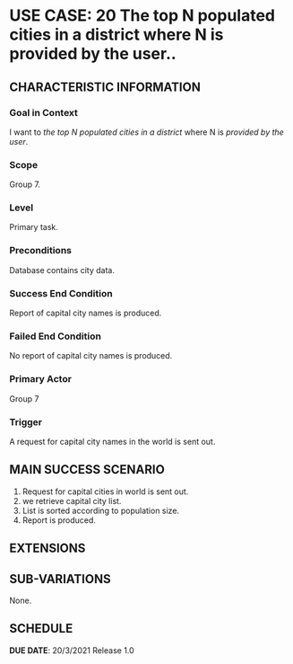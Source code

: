 # USE CASE: 20 The top N populated cities in a district where N is provided by the user..
## CHARACTERISTIC INFORMATION

### Goal in Context

I want to *the top N populated cities in a district* where N is *provided by the user*.

### Scope

Group 7.

### Level

Primary task.

### Preconditions

Database contains city data.

### Success End Condition

Report of capital city names is produced.

### Failed End Condition

No report of capital city names is produced.

### Primary Actor

Group 7 

### Trigger

A request for capital city names in the world is sent out.

## MAIN SUCCESS SCENARIO

1. Request for capital cities in world is sent out.
2. we retrieve capital city list.
3. List is sorted according to population size.
4. Report is produced.

## EXTENSIONS

## SUB-VARIATIONS

None.

## SCHEDULE

**DUE DATE**: 20/3/2021 Release 1.0

